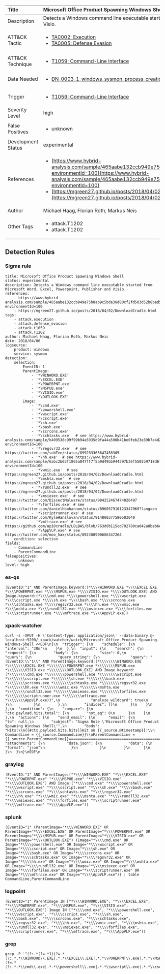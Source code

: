 | Title                | Microsoft Office Product Spawning Windows Shell                                                                                                                                                 |
|:---------------------|:------------------------------------------------------------------------------------------------------------------------------------------------------------|
| Description          | Detects a Windows command line executable started from Microsoft Word, Excel, Powerpoint, Publisher and Visio.                                                                                                                                           |
| ATT&amp;CK Tactic    | <ul><li>[TA0002: Execution](https://attack.mitre.org/tactics/TA0002)</li><li>[TA0005: Defense Evasion](https://attack.mitre.org/tactics/TA0005)</li></ul>  |
| ATT&amp;CK Technique | <ul><li>[T1059: Command-Line Interface](https://attack.mitre.org/techniques/T1059)</li></ul>                             |
| Data Needed          | <ul><li>[DN_0003_1_windows_sysmon_process_creation](../Data_Needed/DN_0003_1_windows_sysmon_process_creation.md)</li></ul>                                                         |
| Trigger              | <ul><li>[T1059: Command-Line Interface](../Triggers/T1059.md)</li></ul>  |
| Severity Level       | high                                                                                                                                                 |
| False Positives      | <ul><li>unknown</li></ul>                                                                  |
| Development Status   | experimental                                                                                                                                                |
| References           | <ul><li>[https://www.hybrid-analysis.com/sample/465aabe132ccb949e75b8ab9c5bda36d80cf2fd503d52b8bad54e295f28bbc21?environmentId=100](https://www.hybrid-analysis.com/sample/465aabe132ccb949e75b8ab9c5bda36d80cf2fd503d52b8bad54e295f28bbc21?environmentId=100)</li><li>[https://mgreen27.github.io/posts/2018/04/02/DownloadCradle.html](https://mgreen27.github.io/posts/2018/04/02/DownloadCradle.html)</li></ul>                                                          |
| Author               | Michael Haag, Florian Roth, Markus Neis                                                                                                                                                |
| Other Tags           | <ul><li>attack.T1202</li><li>attack.T1202</li></ul> | 

## Detection Rules

### Sigma rule

```
title: Microsoft Office Product Spawning Windows Shell
status: experimental
description: Detects a Windows command line executable started from Microsoft Word, Excel, Powerpoint, Publisher and Visio.
references:
    - https://www.hybrid-analysis.com/sample/465aabe132ccb949e75b8ab9c5bda36d80cf2fd503d52b8bad54e295f28bbc21?environmentId=100
    - https://mgreen27.github.io/posts/2018/04/02/DownloadCradle.html
tags:
    - attack.execution
    - attack.defense_evasion
    - attack.t1059
    - attack.T1202
author: Michael Haag, Florian Roth, Markus Neis
date: 2018/04/06
logsource:
    product: windows
    service: sysmon
detection:
    selection:
        EventID: 1
        ParentImage:
            - '*\WINWORD.EXE'
            - '*\EXCEL.EXE'
            - '*\POWERPNT.exe'
            - '*\MSPUB.exe'
            - '*\VISIO.exe'
            - '*\OUTLOOK.EXE'
        Image:
            - '*\cmd.exe'
            - '*\powershell.exe'
            - '*\wscript.exe'
            - '*\cscript.exe'
            - '*\sh.exe'
            - '*\bash.exe'
            - '*\scrcons.exe'
            - '*\schtasks.exe'  # see https://www.hybrid-analysis.com/sample/b409538c99f99b94a5035d9fa44a506b41be0feb23e89b7e4d272ba791aa6002?environmentId=100
            - '*\regsvr32.exe'  # see https://twitter.com/subTee/status/899283365647458305
            - '*\hh.exe'  # see https://www.hybrid-analysis.com/sample/6abc2b63f1865a847ff7f5a9d49bb944397b36f5503b9718d6f91f93d60f7cd7?environmentId=100
            - '*\wmic.exe'  # see https://mgreen27.github.io/posts/2018/04/02/DownloadCradle.html
            - '*\mshta.exe'  # see https://mgreen27.github.io/posts/2018/04/02/DownloadCradle.html
            - '*\rundll32.exe'  # see https://mgreen27.github.io/posts/2018/04/02/DownloadCradle.html
            - '*\msiexec.exe'  # see https://twitter.com/DissectMalware/status/984252467474026497
            - '*\forfiles.exe' # see https://twitter.com/danielhbohannon/status/896057910123347969?lang=en
            - '*\scriptrunner.exe' # see https://twitter.com/KyleHanslovan/status/914800377580503040
            - '*\mftrace.exe' # see https://github.com/api0cradle/LOLBAS/blob/763d0b115cd702780ca042a8beb6ee684ef7823f/OtherMSBinaries/Mftrace.md
            - '*\AppVLP.exe' # see https://twitter.com/moo_hax/status/892388990686347264
    condition: selection
fields:
    - CommandLine
    - ParentCommandLine
falsepositives:
    - unknown
level: high

```





### es-qs
    
```
(EventID:"1" AND ParentImage.keyword:(*\\\\WINWORD.EXE *\\\\EXCEL.EXE *\\\\POWERPNT.exe *\\\\MSPUB.exe *\\\\VISIO.exe *\\\\OUTLOOK.EXE) AND Image.keyword:(*\\\\cmd.exe *\\\\powershell.exe *\\\\wscript.exe *\\\\cscript.exe *\\\\sh.exe *\\\\bash.exe *\\\\scrcons.exe *\\\\schtasks.exe *\\\\regsvr32.exe *\\\\hh.exe *\\\\wmic.exe *\\\\mshta.exe *\\\\rundll32.exe *\\\\msiexec.exe *\\\\forfiles.exe *\\\\scriptrunner.exe *\\\\mftrace.exe *\\\\AppVLP.exe))
```


### xpack-watcher
    
```
curl -s -XPUT -H \'Content-Type: application/json\' --data-binary @- localhost:9200/_xpack/watcher/watch/Microsoft-Office-Product-Spawning-Windows-Shell <<EOF\n{\n  "trigger": {\n    "schedule": {\n      "interval": "30m"\n    }\n  },\n  "input": {\n    "search": {\n      "request": {\n        "body": {\n          "size": 0,\n          "query": {\n            "query_string": {\n              "query": "(EventID:\\"1\\" AND ParentImage.keyword:(*\\\\\\\\WINWORD.EXE *\\\\\\\\EXCEL.EXE *\\\\\\\\POWERPNT.exe *\\\\\\\\MSPUB.exe *\\\\\\\\VISIO.exe *\\\\\\\\OUTLOOK.EXE) AND Image.keyword:(*\\\\\\\\cmd.exe *\\\\\\\\powershell.exe *\\\\\\\\wscript.exe *\\\\\\\\cscript.exe *\\\\\\\\sh.exe *\\\\\\\\bash.exe *\\\\\\\\scrcons.exe *\\\\\\\\schtasks.exe *\\\\\\\\regsvr32.exe *\\\\\\\\hh.exe *\\\\\\\\wmic.exe *\\\\\\\\mshta.exe *\\\\\\\\rundll32.exe *\\\\\\\\msiexec.exe *\\\\\\\\forfiles.exe *\\\\\\\\scriptrunner.exe *\\\\\\\\mftrace.exe *\\\\\\\\AppVLP.exe))",\n              "analyze_wildcard": true\n            }\n          }\n        },\n        "indices": []\n      }\n    }\n  },\n  "condition": {\n    "compare": {\n      "ctx.payload.hits.total": {\n        "not_eq": 0\n      }\n    }\n  },\n  "actions": {\n    "send_email": {\n      "email": {\n        "to": null,\n        "subject": "Sigma Rule \'Microsoft Office Product Spawning Windows Shell\'",\n        "body": "Hits:\\n{{#ctx.payload.hits.hits}}Hit on {{_source.@timestamp}}:\\n      CommandLine = {{_source.CommandLine}}\\nParentCommandLine = {{_source.ParentCommandLine}}================================================================================\\n{{/ctx.payload.hits.hits}}",\n        "attachments": {\n          "data.json": {\n            "data": {\n              "format": "json"\n            }\n          }\n        }\n      }\n    }\n  }\n}\nEOF\n
```


### graylog
    
```
(EventID:"1" AND ParentImage:("*\\\\WINWORD.EXE" "*\\\\EXCEL.EXE" "*\\\\POWERPNT.exe" "*\\\\MSPUB.exe" "*\\\\VISIO.exe" "*\\\\OUTLOOK.EXE") AND Image:("*\\\\cmd.exe" "*\\\\powershell.exe" "*\\\\wscript.exe" "*\\\\cscript.exe" "*\\\\sh.exe" "*\\\\bash.exe" "*\\\\scrcons.exe" "*\\\\schtasks.exe" "*\\\\regsvr32.exe" "*\\\\hh.exe" "*\\\\wmic.exe" "*\\\\mshta.exe" "*\\\\rundll32.exe" "*\\\\msiexec.exe" "*\\\\forfiles.exe" "*\\\\scriptrunner.exe" "*\\\\mftrace.exe" "*\\\\AppVLP.exe"))
```


### splunk
    
```
(EventID="1" (ParentImage="*\\\\WINWORD.EXE" OR ParentImage="*\\\\EXCEL.EXE" OR ParentImage="*\\\\POWERPNT.exe" OR ParentImage="*\\\\MSPUB.exe" OR ParentImage="*\\\\VISIO.exe" OR ParentImage="*\\\\OUTLOOK.EXE") (Image="*\\\\cmd.exe" OR Image="*\\\\powershell.exe" OR Image="*\\\\wscript.exe" OR Image="*\\\\cscript.exe" OR Image="*\\\\sh.exe" OR Image="*\\\\bash.exe" OR Image="*\\\\scrcons.exe" OR Image="*\\\\schtasks.exe" OR Image="*\\\\regsvr32.exe" OR Image="*\\\\hh.exe" OR Image="*\\\\wmic.exe" OR Image="*\\\\mshta.exe" OR Image="*\\\\rundll32.exe" OR Image="*\\\\msiexec.exe" OR Image="*\\\\forfiles.exe" OR Image="*\\\\scriptrunner.exe" OR Image="*\\\\mftrace.exe" OR Image="*\\\\AppVLP.exe")) | table CommandLine,ParentCommandLine
```


### logpoint
    
```
(EventID="1" ParentImage IN ["*\\\\WINWORD.EXE", "*\\\\EXCEL.EXE", "*\\\\POWERPNT.exe", "*\\\\MSPUB.exe", "*\\\\VISIO.exe", "*\\\\OUTLOOK.EXE"] Image IN ["*\\\\cmd.exe", "*\\\\powershell.exe", "*\\\\wscript.exe", "*\\\\cscript.exe", "*\\\\sh.exe", "*\\\\bash.exe", "*\\\\scrcons.exe", "*\\\\schtasks.exe", "*\\\\regsvr32.exe", "*\\\\hh.exe", "*\\\\wmic.exe", "*\\\\mshta.exe", "*\\\\rundll32.exe", "*\\\\msiexec.exe", "*\\\\forfiles.exe", "*\\\\scriptrunner.exe", "*\\\\mftrace.exe", "*\\\\AppVLP.exe"])
```


### grep
    
```
grep -P '^(?:.*(?=.*1)(?=.*(?:.*.*\\WINWORD\\.EXE|.*.*\\EXCEL\\.EXE|.*.*\\POWERPNT\\.exe|.*.*\\MSPUB\\.exe|.*.*\\VISIO\\.exe|.*.*\\OUTLOOK\\.EXE))(?=.*(?:.*.*\\cmd\\.exe|.*.*\\powershell\\.exe|.*.*\\wscript\\.exe|.*.*\\cscript\\.exe|.*.*\\sh\\.exe|.*.*\\bash\\.exe|.*.*\\scrcons\\.exe|.*.*\\schtasks\\.exe|.*.*\\regsvr32\\.exe|.*.*\\hh\\.exe|.*.*\\wmic\\.exe|.*.*\\mshta\\.exe|.*.*\\rundll32\\.exe|.*.*\\msiexec\\.exe|.*.*\\forfiles\\.exe|.*.*\\scriptrunner\\.exe|.*.*\\mftrace\\.exe|.*.*\\AppVLP\\.exe)))'
```



